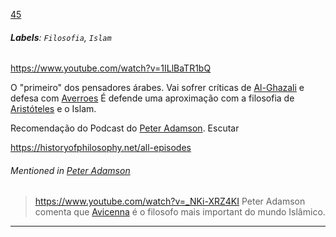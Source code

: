 [45](https://github.com/guilhermeprokisch/guilherme/issues/45) 
###### **Labels**: `Filosofia`, `Islam`



https://www.youtube.com/watch?v=1ILlBaTR1bQ



O "primeiro" dos pensadores árabes. Vai sofrer críticas de [Al-Ghazali](Al-Ghazali.md) e defesa com [Averroes](Averroes.md)
É defende uma aproximação com a filosofia de [Aristóteles](Aristóteles.md) e o Islam.


Recomendação do Podcast do [Peter Adamson](Peter-Adamson). Escutar

https://historyofphilosophy.net/all-episodes


###### Mentioned in [Peter Adamson](Peter-Adamson)  
 > https://www.youtube.com/watch?v=_NKi-XRZ4KI
Peter Adamson comenta que [Avicenna](Avicenna.md) é o filosofo mais important do mundo Islâmico.

-------------------------------------------------------------------------------

